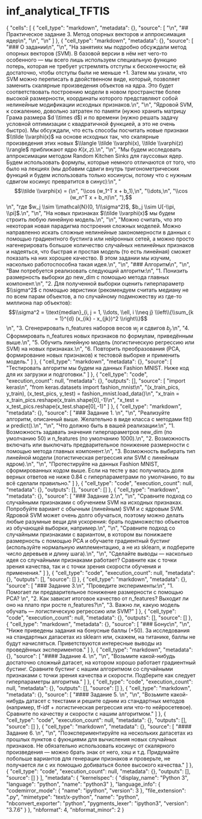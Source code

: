 # inf_analytical_TFTIS

{
 "cells": [
  {
   "cell_type": "markdown",
   "metadata": {},
   "source": [
    "\n",
    "## Практическое задание 3. Метод опорных векторов и аппроксимация ядер\n",
    "\n",
    "\n"
   ]
  },
  {
   "cell_type": "markdown",
   "metadata": {},
   "source": [
    "### О задании\n",
    "\n",
    "На занятиях мы подробно обсуждали метод опорных векторов (SVM). В базовой версии в нём нет чего-то особенного — мы всего лишь используем специальную функцию потерь, которая не требует устремлять отступы к бесконечности; ей достаточно, чтобы отступы были не меньше +1. Затем мы узнали, что SVM можно переписать в двойственном виде, который, позволяет заменить скалярные произведения объектов на ядра. Это будет соответствовать построению модели в новом пространстве более высокой размерности, координаты которого представляют собой нелинейные модификации исходных признаков.\n",
    "\n",
    "Ядровой SVM, к сожалению, довольно затратен по памяти (нужно хранить матрицу Грама размера $d \\times d$) и по времени (нужно решать задачу условной оптимизации с квадратичной функцией, а это не очень быстро). Мы обсуждали, что есть способы посчитать новые признаки $\\tilde \\varphi(x)$ на основе исходных так, что скалярные произведения этих новых $\\langle \\tilde \\varphi(x), \\tilde \\varphi(z) \\rangle$ приближают ядро $K(x, z)$.\n",
    "\n",
    "Мы будем исследовать аппроксимации методом Random Kitchen Sinks для гауссовых ядер. Будем использовать формулы, которые немного отличаются от того, что было на лекциях (мы добавим сдвиги внутрь тригонометрических функций и будем использовать только косинусы, потому что с нужным сдвигом косинус превратится в синус):\n",
    "$$\\tilde \\varphi(x) = (\n",
    "\\cos (w_1^T x + b_1),\n",
    "\\dots,\n",
    "\\cos (w_n^T x + b_n)\n",
    "),$$\n",
    "где $w_j \\sim \\mathcal{N}(0, 1/\\sigma^2)$, $b_j \\sim U[-\\pi, \\pi]$.\n",
    "\n",
    "На новых признаках $\\tilde \\varphi(x)$ мы будем строить любую линейную модель.\n",
    "\n",
    "Можно считать, что это некоторая новая парадигма построения сложных моделей. Можно направленно искать сложные нелинейные закономерности в данных с помощью градиентного бустинга или нейронных сетей, а можно просто нагенерировать большое количество случайных нелинейных признаков и надеяться, что быстрая и простая модель (то есть линейная) сможет показать на них хорошее качество. В этом задании мы изучим, насколько работоспособна такая идея.\n",
    "\n",
    "### Алгоритм\n",
    "\n",
    "Вам потребуется реализовать следующий алгоритм:\n",
    "1. Понизить размерность выборки до new_dim с помощью метода главных компонент.\n",
    "2. Для полученной выборки оценить гиперпараметр $\\sigma^2$ с помощью эвристики (рекомендуем считать медиану не по всем парам объектов, а по случайному подмножеству из где-то миллиона пар объектов): $$\\sigma^2 = \\text{median}_{i, j = 1, \\dots, \\ell, i \\neq j} \\left\\{\\sum_{k = 1}^{d} (x_{ik} - x_{jk})^2 \\right\\}$$\n",
    "3. Сгенерировать n_features наборов весов $w_j$ и сдвигов $b_j$.\n",
    "4. Сформировать n_features новых признаков по формулам, приведённым выше.\n",
    "5. Обучить линейную модель (логистическую регрессию или SVM) на новых признаках.\n",
    "6. Повторить преобразования (PCA, формирование новых признаков) к тестовой выборке и применить модель."
   ]
  },
  {
   "cell_type": "markdown",
   "metadata": {},
   "source": [
    "Тестировать алгоритм мы будем на данных Fashion MNIST. Ниже код для их загрузки и подготовки."
   ]
  },
  {
   "cell_type": "code",
   "execution_count": null,
   "metadata": {},
   "outputs": [],
   "source": [
    "import keras\n",
    "from keras.datasets import fashion_mnist\n",
    "(x_train_pics, y_train), (x_test_pics, y_test) = fashion_mnist.load_data()\n",
    "x_train = x_train_pics.reshape(x_train.shape[0],-1)\n",
    "x_test = x_test_pics.reshape(x_test.shape[0],-1)"
   ]
  },
  {
   "cell_type": "markdown",
   "metadata": {},
   "source": [
    "### Задание 1. \n",
    "\n",
    "Реализуйте алгоритм, описанный выше. Желательно в виде класса с методами fit() и predict().\n",
    "\n",
    "Что должно быть в вашей реализации:\n",
    "1. Возможность задавать значения гиперпараметров new_dim (по умолчанию 50) и n_features (по умолчанию 1000).\n",
    "2. Возможность включать или выключать предварительное понижение размерности с помощью метода главных компонент.\n",
    "3. Возможность выбирать тип линейной модели (логистическая регрессия или SVM с линейным ядром).\n",
    "\n",
    "Протестируйте на данных Fashion MNIST, сформированных кодом выше. Если на тесте у вас получилась доля верных ответов не ниже 0.84 с гиперпараметрами по умолчанию, то вы всё сделали правильно."
   ]
  },
  {
   "cell_type": "code",
   "execution_count": null,
   "metadata": {},
   "outputs": [],
   "source": []
  },
  {
   "cell_type": "markdown",
   "metadata": {},
   "source": [
    "### Задание 2.\n",
    "\n",
    "Сравните подход со случайными признаками с обучением SVM на исходных признаках. Попробуйте вариант с обычным (линейным) SVM и с ядровым SVM. Ядровой SVM может очень долго обучаться, поэтому можно делать любые разумные вещи для ускорения: брать подмножество объектов из обучающей выборки, например.\n",
    "\n",
    "Сравните подход со случайными признаками с вариантом, в котором вы понижаете размерность с помощью PCA и обучаете градиентный бустинг (используйте нормальную имплементацию, а не из sklearn, и подберите число деревьев и длину шага).\n",
    "\n",
    "Сделайте выводы — насколько идея со случайными признаками работает? Сравните как с точки зрения качества, так и с точки зрения скорости обучения и применения."
   ]
  },
  {
   "cell_type": "code",
   "execution_count": null,
   "metadata": {},
   "outputs": [],
   "source": []
  },
  {
   "cell_type": "markdown",
   "metadata": {},
   "source": [
    "### Задание 3.\n",
    "Проведите эксперименты:\n",
    "1. Помогает ли предварительное понижение размерности с помощью PCA? \n",
    "2. Как зависит итоговое качество от n_features? Выходит ли оно на плато при росте n_features?\n",
    "3. Важно ли, какую модель обучать — логистическую регрессию или SVM?"
   ]
  },
  {
   "cell_type": "code",
   "execution_count": null,
   "metadata": {},
   "outputs": [],
   "source": []
  },
  {
   "cell_type": "markdown",
   "metadata": {},
   "source": [
    "### Бонус\n",
    "\n",
    "Ниже приведены задания на бонусные баллы (+50). За исследования на стандартных датасетах из sklearn или, скажем, на титанике, баллы не будут начисляться. Приветствуются интересные выводы из проведённых экспериментов."
   ]
  },
  {
   "cell_type": "markdown",
   "metadata": {},
   "source": [
    "#### Задание 4. \n",
    "\n",
    "Возьмите какой-нибудь достаточно сложный датасет, на котором хорошо работает градиентный бустинг. Сравните бустинг с нашим алгоритмом со случайными признаками с точки зрения качества и скорости. Подберите как следует гиперпараметры алгоритма."
   ]
  },
  {
   "cell_type": "code",
   "execution_count": null,
   "metadata": {},
   "outputs": [],
   "source": []
  },
  {
   "cell_type": "markdown",
   "metadata": {},
   "source": [
    "#### Задание 5. \n",
    "\n",
    "Возьмите какой-нибудь датасет с текстами и решите одним из стандартных методов (например, tf-idf + логистическая регрессия или что-то нейросетевое). Сравните по качеству и скорости с нашим алгоритмом."
   ]
  },
  {
   "cell_type": "code",
   "execution_count": null,
   "metadata": {},
   "outputs": [],
   "source": []
  },
  {
   "cell_type": "markdown",
   "metadata": {},
   "source": [
    "#### Задание 6. \n",
    "\n",
    "Поэкспериментируйте на нескольких датасетах из прошлых пунктов с фукнциями для вычисления новых случайных признаков. Не обязательно использовать косинус от скалярного произведения — можно брать знак от него, хэш и т.д. Придумайте побольше вариантов для генерации признаков и проверьте, не получается ли с их помощью добиваться более высокого качества."
   ]
  },
  {
   "cell_type": "code",
   "execution_count": null,
   "metadata": {},
   "outputs": [],
   "source": []
  }
 ],
 "metadata": {
  "kernelspec": {
   "display_name": "Python 3",
   "language": "python",
   "name": "python3"
  },
  "language_info": {
   "codemirror_mode": {
    "name": "ipython",
    "version": 3
   },
   "file_extension": ".py",
   "mimetype": "text/x-python",
   "name": "python",
   "nbconvert_exporter": "python",
   "pygments_lexer": "ipython3",
   "version": "3.7.6"
  }
 },
 "nbformat": 4,
 "nbformat_minor": 2
}

